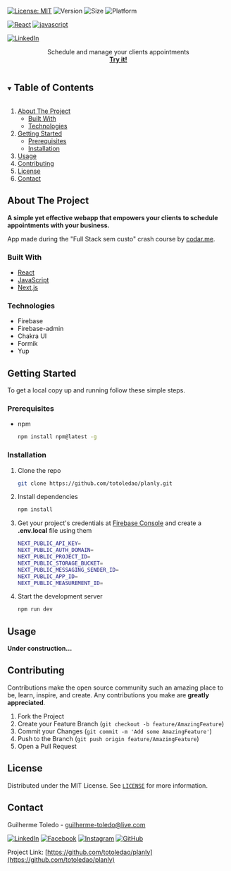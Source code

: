 [![License: MIT][license-shield]][license-url]
![Version](https://img.shields.io/badge/version-0.1.0-6bd4a7)
![Size](https://github-size-badge.herokuapp.com/totoledao/planly.svg)
![Platform](https://img.shields.io/badge/platform-Web-7F00FF)

[![React][react-shield]][react-url]
[![javascript][javascript-shield]][javascript-url]

[![LinkedIn][linkedin-shield]][linkedin-url]


<!-- PROJECT LOGO -->
<!-- <br> -->
<p align="center">
  <!-- <a href="https://planly.vercel.app/">
    <img src="readmeAssets/planlyalt="planly Logo" width="200">
  </a> -->

  <p align="center">
    Schedule and manage your clients appointments
    <br>
    <a href="https://planly.vercel.app/"><strong>Try it!</strong></a>    
  </p>
</p>



<!-- TABLE OF CONTENTS -->
<details open="open">
  <summary><h2 style="display: inline-block">Table of Contents</h2></summary>
  <ol>
    <li>
      <a href="#about-the-project">About The Project</a>
      <ul>
        <li><a href="#built-with">Built With</a></li>
        <li><a href="#technologies">Technologies</a></li>
      </ul>
    </li>
    <li>
      <a href="#getting-started">Getting Started</a>
      <ul>
        <li><a href="#prerequisites">Prerequisites</a></li>
        <li><a href="#installation">Installation</a></li>
      </ul>
    </li>    
    <li><a href="#usage">Usage</a></li>
    <li><a href="#contributing">Contributing</a></li>
    <li><a href="#license">License</a></li>
    <li><a href="#contact">Contact</a></li>    
  </ol>
</details>



<!-- ABOUT THE PROJECT -->
## About The Project

<!-- ![planlyAssets/Home.jpg) -->

**A simple yet effective webapp that empowers your clients to schedule appointments with your business.**

App made during the "Full Stack sem custo" 
crash course by [codar.me](https://codar.me/).
<br>



### Built With

* [React][react-url]
* [JavaScript][javascript-url]
* [Next.js](https://nextjs.org/)

### Technologies
* Firebase
* Firebase-admin
* Chakra UI
* Formik
* Yup

<!-- GETTING STARTED -->
## Getting Started

To get a local copy up and running follow these simple steps.

### Prerequisites

* npm
  ```sh
  npm install npm@latest -g
  ```

### Installation

1. Clone the repo
   ```sh
   git clone https://github.com/totoledao/planly.git
   ```
2. Install dependencies
   ```sh
   npm install
   ```
3. Get your project's credentials at [Firebase Console](https://console.firebase.google.com/) and create a **.env.local** file using them
    ```sh
    NEXT_PUBLIC_API_KEY=
    NEXT_PUBLIC_AUTH_DOMAIN=
    NEXT_PUBLIC_PROJECT_ID=
    NEXT_PUBLIC_STORAGE_BUCKET=
    NEXT_PUBLIC_MESSAGING_SENDER_ID=
    NEXT_PUBLIC_APP_ID=
    NEXT_PUBLIC_MEASUREMENT_ID=
    ```
4. Start the development server
   ```sh
   npm run dev
   ```

<!-- USAGE EXAMPLES -->
## Usage

**Under construction...**

<!-- <img src="readmeAssets/1%20Login.jpg" alt="Logo" width="250"> -->

<!-- CONTRIBUTING -->
## Contributing

Contributions make the open source community such an amazing place to be, learn, inspire, and create. Any contributions you make are **greatly appreciated**.

1. Fork the Project
2. Create your Feature Branch (`git checkout -b feature/AmazingFeature`)
3. Commit your Changes (`git commit -m 'Add some AmazingFeature'`)
4. Push to the Branch (`git push origin feature/AmazingFeature`)
5. Open a Pull Request

<!-- LICENSE -->
## License

Distributed under the MIT License. See [`LICENSE`][license-url] for more information.



<!-- CONTACT -->
## Contact

Guilherme Toledo - guilherme-toledo@live.com

[![LinkedIn](https://img.shields.io/badge/LinkedIn-0077B5?style=for-the-badge&logo=linkedin&logoColor=white)](https://www.linkedin.com/in/guilhermemtoledo/)
[![Facebook](https://img.shields.io/badge/Facebook-1877F2?style=for-the-badge&logo=facebook&logoColor=white)](https://www.facebook.com/totoledao)
[![Instagram](https://img.shields.io/badge/Instagram-E4405F?style=for-the-badge&logo=instagram&logoColor=white)](https://www.instagram.com/totoledao)
[![GitHub](https://img.shields.io/badge/GitHub-100000?style=for-the-badge&logo=github&logoColor=whit)](https://www.github.com/totoledao)


Project Link: [https://github.com/totoledao/planly](https://github.com/totoledao/planly)

<!-- MARKDOWN LINKS & IMAGES -->
<!-- https://www.markdownguide.org/basic-syntax/#reference-style-links -->

[license-shield]: https://img.shields.io/badge/License-MIT-blue.svg
[license-url]: https://github.com/totoledao/planly/blob/main/MIT-LICENSE.txt
[linkedin-shield]: https://img.shields.io/badge/-LinkedIn-black.svg?style=for-the-badge&logo=linkedin&colorB=0e76a8
[linkedin-url]: http://www.linkedin.com/in/guilhermemtoledo

[react-shield]:https://img.shields.io/badge/React-20232A?style=for-the-badge&logo=react&logoColor=61DAFB

[react-url]: https://reactjs.org/

[javascript-shield]: https://img.shields.io/badge/javascript-%23323330.svg?style=for-the-badge&logo=javascript&logoColor=%23F7DF1E
[javascript-url]: https://www.javascript.com/